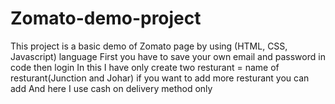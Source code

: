 # Zomato-demo-project
This project is a basic demo of Zomato page by using (HTML, CSS, Javascript) language
 First you have to save your own email and password in code then login 
 In this I have only create two resturant = name of resturant(Junction and Johar) if you want to add more resturant you can add 
 And here I use cash on delivery method only
